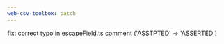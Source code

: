 ```yaml
---
web-csv-toolbox: patch
---
```


fix: correct typo in escapeField.ts comment ('ASSTPTED' → 'ASSERTED')
